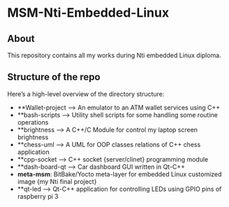 # MSM-Nti-Embedded-Linux

## About  
This repository contains all my works during Nti embedded Linux diploma.

## Structure of the repo 
Here’s a high-level overview of the directory structure:  
- **Wallet-project --> An emulator to an ATM wallet services using C++ 
- **bash-scripts --> Utility shell scripts for some handling some routine operations
- **brightness --> A C++/C Module for control my laptop screen brightness
- **chess-uml --> A UML for OOP classes relations of C++ chess application  
- **cpp-socket --> C++ socket {server/clinet} programming module  
- **dash-board-qt --> Car dashboard GUI written in Qt-C++   
- **meta-msm**: BitBake/Yocto meta-layer for embedded Linux customized image {my Nti final project}
- **qt-led --> Qt-C++ application for controlling LEDs using GPIO pins of raspberry pi 3 

